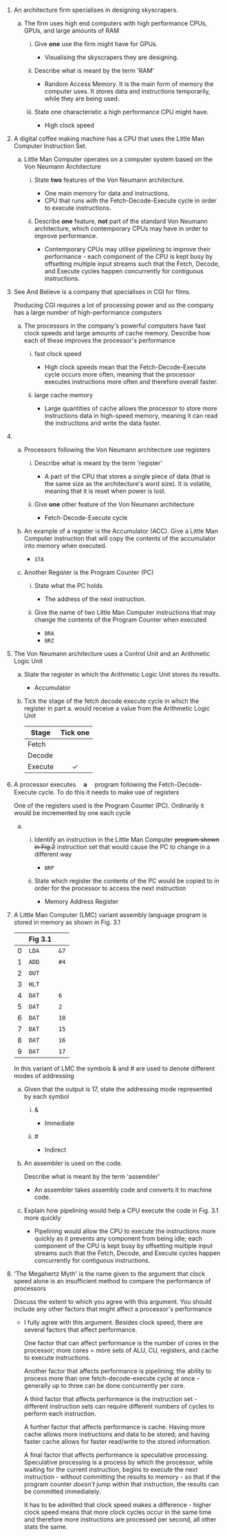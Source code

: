 <style type="text/css">
    ol ol {
        list-style-type: lower-alpha;
    }
    ol ol ol {
        list-style-type: lower-roman;
    }
</style>
1. An architecture firm specialises in designing skyscrapers.

    1. The firm uses high end computers with high performance CPUs, GPUs, and large amounts of RAM

        1. Give **one** use the firm might have for GPUs.
            - Visualising the skyscrapers they are designing.

        2. Describe what is meant by the term 'RAM'
            - Random Access Memory. It is the main form of memory the computer uses. It stores data and instructions temporarily, while they are being used.

        3. State one characteristic a high performance CPU might have.
            - High clock speed

2. A digital coffee making machine has a CPU that uses the Little Man Computer Instruction Set.

    1. Little Man Computer operates on a computer system based on the Von Neumann Architecture

        1. State **two** features of the Von Neumann architecture.
            - One main memory for data and instructions.
            - CPU that runs with the Fetch-Decode-Execute cycle in order to execute instructions.

        2. Describe **one** feature, **not** part of the standard Von Neumann architecture, which contemporary CPUs may have in order to improve performance.
            - Contemporary CPUs may utilise pipelining to improve their performance - each component of the CPU is kept busy by offsetting multiple input streams such that the Fetch, Decode, and Execute cycles happen concurrently for contiguous instructions.

3. See And Believe is a company that specialises in CGI for films.

    Producing CGI requires a lot of processing power and so the company has a large number of high-performance computers

    1. The processors in the company's powerful computers have fast clock speeds and large amounts of cache memory. Describe how each of these improves the processor's performance

        1. fast clock speed
            - High clock speeds mean that the Fetch-Decode-Execute cycle occurs more often, meaning that the processor executes instructions more often and therefore overall faster.

        2. large cache memory
            - Large quantities of cache allows the processor to store more instructions data in high-speed memory, meaning it can read the instructions and write the data faster.

4. &#x200B;
    1. Processors following the Von Neumann architecture use registers

        1. Describe what is meant by the term 'register'
            - A part of the CPU that stores a single piece of data (that is the same size as the architecture's word size). It is volatile, meaning that it is reset when power is lost.

        2. Give **one** other feature of the Von Neumann architecture
            - Fetch-Decode-Execute cycle

    2. An example of a register is the Accumulator (ACC).
       Give a Little Man Computer instruction that will copy the contents of the accumulator into memory when executed.
        - `STA`

    3. Another Register is the Program Counter (PC)

        1. State what the PC holds
            - The address of the next instruction.

        2. Give the name of two Little Man Computer instructions that may change the contents of the Program Counter when executed
            - `BRA`
            - `BRZ`

5. The Von Neumann architecture uses a Control Unit and an Arithmetic Logic Unit

    1. State the register in which the Arithmetic Logic Unit stores its results.
        - Accumulator

    2. Tick the stage of the fetch decode execute cycle in which the register in part a. would receive a value from the Arithmetic Logic Unit
    
        Stage | Tick one
        ---- | :---:
        Fetch |
        Decode |
        Execute | ✓

6. A processor executes	　**a**	　program following the Fetch-Decode-Execute cycle. To do this it needs to make use of registers

    One of the registers used is the Program Counter (PC). Ordinarily it would be incremented by one each cycle
    
    1. &#x200B;

        1. Identify an instruction in the Little Man Computer ~~program shown in Fig.2~~ instruction set that would cause the PC to change in a different way
            - `BRP`

        2. State which register the contents of the PC would be copied to in order for the processor to access the next instruction
            - Memory Address Register

7. A Little Man Computer (LMC) variant assembly language program is stored in memory as shown in Fig. 3.1

    &#x200b; | Fig 3.1 | &#x200b;
    --- | --- | ---
    0 | `LDA` | `&7`
    1 | `ADD` | `#4`
    2 | `OUT` |
    3 | `HLT` |
    4 | `DAT` | `6`
    5 | `DAT` | `2`
    6 | `DAT` | `10`
    7 | `DAT` | `15`
    8 | `DAT` | `16`
    9 | `DAT` | `17`

    In this variant of LMC the symbols & and # are used to denote different modes of addressing
    
    1. Given that the output is 17, state the addressing mode represented by each symbol

        1. &
            - Immediate

        2. \#
            - Indirect

    2. An assembler is used on the code.

        Describe what is meant by the term 'assembler'
        - An assembler takes assembly code and converts it to machine code.

    3. Explain how pipelining would help a CPU execute the code in Fig. 3.1 more quickly
        - Pipelining would allow the CPU to execute the instructions more quickly as it prevents any component from being idle; each component of the CPU is kept busy by offsetting multiple input streams such that the Fetch, Decode, and Execute cycles happen concurrently for contiguous instructions.

8. 'The Megahertz Myth' is the name given to the argument that clock speed alone is an insufficient method to compare the performance of processors

    Discuss the extent to which you agree with this argument. You should include any other factors that might affect a processor's performance
    - I fully agree with this argument. Besides clock speed, there are several factors that affect performance.
    
        One factor that can affect performance is the number of cores in the processor; more cores = more sets of ALU, CU, registers, and cache to execute instructions.
        
        Another factor that affects performance is pipelining; the ability to process more than one fetch-decode-execute cycle at once - generally up to three can be done concurrently per core.

        A third factor that affects performance is the instruction set - different instruction sets can require different numbers of cycles to perform each instruction.

        A further factor that affects performance is cache. Having more cache allows more instructions and data to be stored; and having faster cache allows for faster read/write to the stored information.

        A final factor that affects performance is speculative processing. Speculative processing is a process by which the processor, while waiting for the current instruction, begins to execute the next instruction - without committing the results to memory - so that if the program counter *doesn't* jump within that instruction, the results can be committed immediately.

        It has to be admitted that clock speed makes a difference - higher clock speed means that more clock cycles occur in the same time and therefore more instructions are processed per second, all other stats the same.
